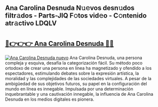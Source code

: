 ## Ana Carolina Desnuda N𝚞𝚎vos desn𝚞dos filtr𝚊dos - Parts-JIQ F𝚘tos vid𝚎o - C𝚘ntenido atr𝚊ctivo LDQLV

# <h2><a href="http://mb9koy.tromn.icu/?c=Ana+Carolina+Desnuda">🔗👉👉👉 Ana Carolina Desnuda 🔗🔗</a></h2>

[![Ana Carolina Desnuda nuevo](https://i.imgur.com/pEAQMta.gif)](http://mb9koy.tromn.icu/?c=Ana+Carolina+Desnuda)
Ana Carolina Desnuda, una persona compleja y esquiva, desafía la categorización fácil. Su método poco ortodoxo de crear una persona en línea ha magnetizado y ofendido a los espectadores, estimulando debates sobre la expresión artística, la moralidad y las complejidades de las sociedades virtuales. A pesar de la ambigüedad de sus objetivos futuros, su papel en la configuración del mundo en línea es innegable. Impulsada por una determinación inquebrantable y una cautivación innegable, la influencia de Ana Carolina Desnuda en los medios digitales es pionera.
